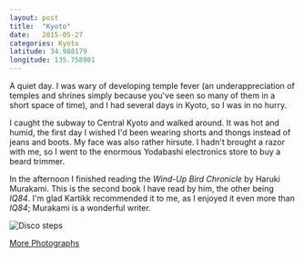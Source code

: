 ```yaml
---
layout: post
title:  "Kyoto"
date:   2015-05-27
categories: Kyoto
latitude: 34.988179
longitude: 135.758981
---
```


A quiet day. I was wary of developing temple fever (an underappreciation of temples and shrines simply because you've seen so many of them in a short space of time), and I had several days in Kyoto, so I was in no hurry.

I caught the subway to Central Kyoto and walked around. It was hot and humid, the first day I wished I'd been wearing shorts and thongs instead of jeans and boots. My face was also rather hirsute. I hadn't brought a razor with me, so I went to the enormous Yodabashi electronics store to buy a beard trimmer.

In the afternoon I finished reading the _Wind-Up Bird Chronicle_ by Haruki Murakami. This is the second book I have read by him, the other being _IQ84_. I'm glad Kartikk recommended it to me, as I enjoyed it even more than _IQ84_; Murakami is a wonderful writer.

![Disco steps](https://lh3.googleusercontent.com/KqXkW0_KtrlpanZoY_VknPvqk0yE4o-mwJImAUceuiM=w1280-h720-no)

[More Photographs](https://goo.gl/photos/N4cj26MBkc914aQr8)
